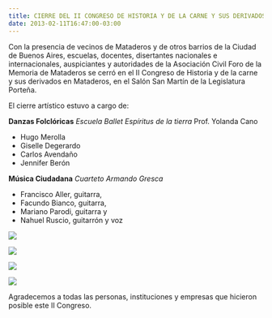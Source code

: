 ```yaml
---
title: CIERRE DEL II CONGRESO DE HISTORIA Y DE LA CARNE Y SUS DERIVADOS EN MATADEROS
date: 2013-02-11T16:47:00-03:00
---
```


Con la presencia de vecinos de Mataderos y de otros barrios de la Ciudad de Buenos Aires, escuelas, docentes, disertantes nacionales e internacionales, auspiciantes y autoridades de la Asociación Civil Foro de la Memoria de Mataderos se cerró en el II Congreso de Historia y de la carne y sus derivados en Mataderos, en el Salón San Martín de la Legislatura Porteña.

El cierre artístico estuvo a cargo de:

**Danzas Folclóricas**
*Escuela Ballet Espíritus de la tierra*
Prof. Yolanda Cano
- Hugo Merolla
- Giselle Degerardo
- Carlos Avendaño
- Jennifer Berón

**Música Ciudadana**
*Cuarteto Armando Gresca*
- Francisco Aller, guitarra,
- Facundo Bianco, guitarra,
- Mariano Parodi, guitarra y
- Nahuel Ruscio, guitarrón y voz

[![](https://blogger.googleusercontent.com/img/b/R29vZ2xl/AVvXsEijJ3lOiym6ws_59v3kN8wQYRLwJSvg-yrtYNWgtac9H5MxzVUund22gtmUsgLnwwST71uw6Nfg1Sdq_8mJiVqrC6UdQufF7OZYavOfXl9ym4FpzcYTnM6yLZntYgT9juPdvA4egWJfkT1j/s400/IMG_0412.jpg)](https://blogger.googleusercontent.com/img/b/R29vZ2xl/AVvXsEijJ3lOiym6ws_59v3kN8wQYRLwJSvg-yrtYNWgtac9H5MxzVUund22gtmUsgLnwwST71uw6Nfg1Sdq_8mJiVqrC6UdQufF7OZYavOfXl9ym4FpzcYTnM6yLZntYgT9juPdvA4egWJfkT1j/s1600/IMG_0412.jpg)

[![](https://blogger.googleusercontent.com/img/b/R29vZ2xl/AVvXsEjTeYKxLV5B_ad2Nk7lw0CCZ-oA0JE8EsFvKna1suwJ91P-OyVkO7F8ncOPG_hxn_Qb8BcHDFAF8SvS3lDOm3wuXxiar4H2rK68mQzSoEnPvYtw8Acrf7UpVxyhRC9Y2KrObZxGO5_rENTB/s400/IMG_0400.jpg)](https://blogger.googleusercontent.com/img/b/R29vZ2xl/AVvXsEjTeYKxLV5B_ad2Nk7lw0CCZ-oA0JE8EsFvKna1suwJ91P-OyVkO7F8ncOPG_hxn_Qb8BcHDFAF8SvS3lDOm3wuXxiar4H2rK68mQzSoEnPvYtw8Acrf7UpVxyhRC9Y2KrObZxGO5_rENTB/s1600/IMG_0400.jpg)

[![](https://blogger.googleusercontent.com/img/b/R29vZ2xl/AVvXsEjN5CjGOd671VbVoEwIMszfqbmKr8Rm7ftd2K1Bnz8zexEJp58dBuCOjftMPYeZ6236VUp6nhVPiE6xIkqnqqhwepRt6h9WyXrMjRQ3TmXm9J-MiM5mXr0X4dOWxDcqFVftxfzHH35G0MfG/s400/IMG_0443.jpg)](https://blogger.googleusercontent.com/img/b/R29vZ2xl/AVvXsEjN5CjGOd671VbVoEwIMszfqbmKr8Rm7ftd2K1Bnz8zexEJp58dBuCOjftMPYeZ6236VUp6nhVPiE6xIkqnqqhwepRt6h9WyXrMjRQ3TmXm9J-MiM5mXr0X4dOWxDcqFVftxfzHH35G0MfG/s1600/IMG_0443.jpg)

[![](https://blogger.googleusercontent.com/img/b/R29vZ2xl/AVvXsEgCn80dJ4bpQNyWtyfEHXz_X4o7xwzyeuAJ5qFasAHb2MhcXU1t_QZfrA8EMoCokXzuuj42NB6OTp0ierPSWUHjR_yRREjoyhM3a_7QF_pz3uruR99q6Kr6Y7iIfu_gLCxvyspI25JKPEMJ/s400/IMG_0421.jpg)](https://blogger.googleusercontent.com/img/b/R29vZ2xl/AVvXsEgCn80dJ4bpQNyWtyfEHXz_X4o7xwzyeuAJ5qFasAHb2MhcXU1t_QZfrA8EMoCokXzuuj42NB6OTp0ierPSWUHjR_yRREjoyhM3a_7QF_pz3uruR99q6Kr6Y7iIfu_gLCxvyspI25JKPEMJ/s1600/IMG_0421.jpg)

Agradecemos a todas las personas, instituciones y empresas que hicieron posible este II Congreso.